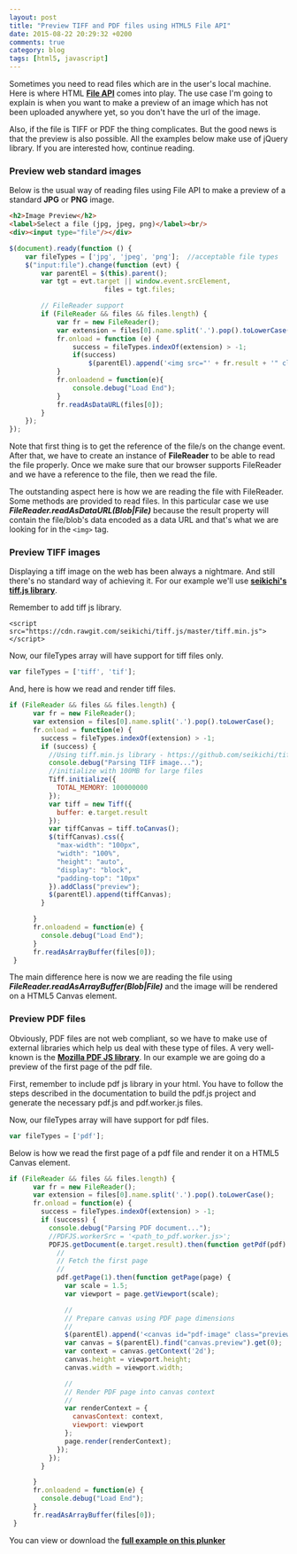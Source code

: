 ```yaml
---
layout: post
title: "Preview TIFF and PDF files using HTML5 File API"
date: 2015-08-22 20:29:32 +0200
comments: true
category: blog
tags: [html5, javascript]
---
```


Sometimes you need to read files which are in the user's local machine. Here is where HTML [**File API**](http://www.w3.org/TR/FileAPI/) comes into play. The use case I'm going to explain is when you want to make a preview of an image which has not been uploaded anywhere yet, so you don't have the url of the image.
<!-- more -->
Also, if the file is TIFF or PDF the thing complicates. But the good news is that the preview is also possible. All the examples below make use of jQuery library. If you are interested how, continue reading.

### Preview web standard images
Below is the usual way of reading files using File API to make a preview of a standard **JPG** or **PNG** image.

``` html
<h2>Image Preview</h2>
<label>Select a file (jpg, jpeg, png)</label><br/>
<div><input type="file"/></div>
```

``` js
$(document).ready(function () {
	var fileTypes = ['jpg', 'jpeg', 'png'];  //acceptable file types
	$("input:file").change(function (evt) {
	    var parentEl = $(this).parent();
	    var tgt = evt.target || window.event.srcElement,
	                    files = tgt.files;

	    // FileReader support
	    if (FileReader && files && files.length) {
	        var fr = new FileReader();
	        var extension = files[0].name.split('.').pop().toLowerCase(); 
	        fr.onload = function (e) {
	        	success = fileTypes.indexOf(extension) > -1;
	        	if(success)
		        	$(parentEl).append('<img src="' + fr.result + '" class="preview"/>');
	        }
	        fr.onloadend = function(e){
	            console.debug("Load End");
	        }
	        fr.readAsDataURL(files[0]);
	    }   
	});
});
```

Note that first thing is to get the reference of the file/s on the change event. After that, we have to create an instance of **FileReader** to be able to read the file properly. Once we make sure that our browser supports FileReader and we have a reference to the file, then we read the file.

The outstanding aspect here is how we are reading the file with FileReader. Some methods are provided to read files. In this particular case we use ***FileReader.readAsDataURL(Blob|File)*** because the result property will contain the file/blob's data encoded as a data URL and that's what we are looking for in the `<img>` tag.


### Preview TIFF images
Displaying a tiff image on the web has been always a nightmare. And still there's no standard way of achieving it. For our example we'll use  [**seikichi's tiff.js library**](https://github.com/seikichi/tiff.js/tree/master).

Remember to add tiff js library.

`<script src="https://cdn.rawgit.com/seikichi/tiff.js/master/tiff.min.js"></script>`

Now, our fileTypes array will have support for tiff files only.

``` js
var fileTypes = ['tiff', 'tif'];
```

And, here is how we read and render tiff files.

``` js
if (FileReader && files && files.length) {
      var fr = new FileReader();
      var extension = files[0].name.split('.').pop().toLowerCase();
      fr.onload = function(e) {
        success = fileTypes.indexOf(extension) > -1;
        if (success) {
          //Using tiff.min.js library - https://github.com/seikichi/tiff.js/tree/master
          console.debug("Parsing TIFF image...");
          //initialize with 100MB for large files
          Tiff.initialize({
            TOTAL_MEMORY: 100000000
          });
          var tiff = new Tiff({
            buffer: e.target.result
          });
          var tiffCanvas = tiff.toCanvas();
          $(tiffCanvas).css({
            "max-width": "100px",
            "width": "100%",
            "height": "auto",
            "display": "block",
            "padding-top": "10px"
          }).addClass("preview");
          $(parentEl).append(tiffCanvas);
        }

      }
      fr.onloadend = function(e) {
        console.debug("Load End");
      }
      fr.readAsArrayBuffer(files[0]);
 }
```

The main difference here is now we are reading the file using ***FileReader.readAsArrayBuffer(Blob|File)*** and the image will be rendered on a HTML5 Canvas element.

### Preview PDF files
Obviously, PDF files are not web compliant, so we have to make use of external libraries which help us deal with these type of files. A very well-known is the [**Mozilla PDF JS library**](https://mozilla.github.io/pdf.js/). In our example we are going do a preview of the first page of the pdf file.

First, remember to include pdf js library in your html. You have to follow the steps described in the documentation to build the pdf.js project and generate the necessary pdf.js and pdf.worker.js files.

Now, our fileTypes array will have support for pdf files.

``` js
var fileTypes = ['pdf'];
```

Below is how we read the first page of a pdf file and render it on a HTML5 Canvas element.

``` js
if (FileReader && files && files.length) {
      var fr = new FileReader();
      var extension = files[0].name.split('.').pop().toLowerCase();
      fr.onload = function(e) {
        success = fileTypes.indexOf(extension) > -1;
        if (success) {
          console.debug("Parsing PDF document...");
          //PDFJS.workerSrc = '<path_to_pdf.worker.js>';
          PDFJS.getDocument(e.target.result).then(function getPdf(pdf) {
            //
            // Fetch the first page
            //
            pdf.getPage(1).then(function getPage(page) {
              var scale = 1.5;
              var viewport = page.getViewport(scale);

              //
              // Prepare canvas using PDF page dimensions
              //
              $(parentEl).append('<canvas id="pdf-image" class="preview"/>');
              var canvas = $(parentEl).find("canvas.preview").get(0);
              var context = canvas.getContext('2d');
              canvas.height = viewport.height;
              canvas.width = viewport.width;

              //
              // Render PDF page into canvas context
              //
              var renderContext = {
                canvasContext: context,
                viewport: viewport
              };
              page.render(renderContext);
            });
          });
        }

      }
      fr.onloadend = function(e) {
        console.debug("Load End");
      }
      fr.readAsArrayBuffer(files[0]);
 }
```

You can view or download the [**full example on this plunker**](http://plnkr.co/edit/o7j0segKRpjJHwhh8WGO?p=preview)
